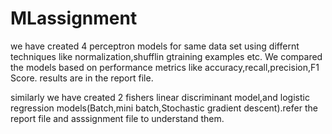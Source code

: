 # MLassignment
we have created 4 perceptron models for same data set using differnt techniques like normalization,shufflin gtraining examples etc.
We compared the models based on performance metrics like accuracy,recall,precision,F1 Score.
results are in the report file.

similarly we have created 2 fishers linear discriminant model,and logistic regression models(Batch,mini batch,Stochastic gradient descent).refer the report file and asssignment file to understand them.
